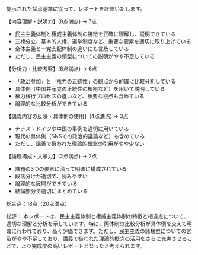 提示された採点基準に従って、レポートを評価いたします。

【内容理解・説明力】(8点満点) → 7点
- 民主主義体制と権威主義体制の特徴を正確に理解し、説明できている
- 三権分立、基本的人権、選挙制度など、重要な要素を適切に取り上げている
- 全体主義と一党支配体制の違いにも言及している
- ただし、民主主義の類型についての説明がやや不足している

【分析力・比較考察】(6点満点) → 6点
- 「政治参加」と「権力の正統性」の観点から的確に比較分析している
- 具体例（中国共産党の正統性の根拠など）を用いて説明している
- 権力移行プロセスの違いなど、重要な視点も含めている
- 論理的な比較分析ができている

【講義内容の反映・具体例の使用】(4点満点) → 3点
- ナチス・ドイツや中国の事例を適切に用いている
- 現代の具体例（SNSでの政治的議論など）も含めている
- ただし、講義で扱われた理論的概念の引用がやや少ない

【論理構成・文章力】(2点満点) → 2点
- 課題の3つの要素に沿って明確に構成されている
- 段落分けが適切で、読みやすい
- 論理的な展開ができている
- 結論部分で適切にまとめている

総合点：18点（20点満点）

総評：
本レポートは、民主主義体制と権威主義体制の特徴と相違点について、適切な理解と分析を示しています。特に、両体制の比較分析が具体例を交えて明確に行われており、高く評価できます。ただし、民主主義の諸類型についての言及がやや不足しており、講義で扱われた理論的概念の活用をさらに充実させることで、より完成度の高いレポートとなったと考えられます。